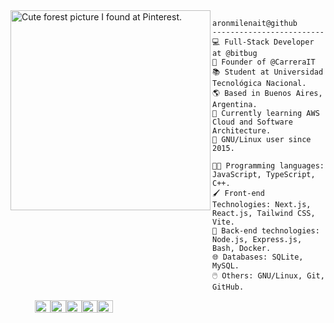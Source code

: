 <img align="left" src="https://i.pinimg.com/564x/4a/77/58/4a7758b719c2f5bbdc13ccd9c066478c.jpg" alt="Cute forest picture I found at Pinterest." width="320" /> 

```
aronmilenait@github
-------------------------
💻 Full-Stack Developer at @bitbug
📝 Founder of @CarreraIT
📚 Student at Universidad Tecnológica Nacional.
🌎 Based in Buenos Aires, Argentina.
🌱 Currently learning AWS Cloud and Software Architecture. 
🐧 GNU/Linux user since 2015.
```
```
👩‍💻 Programming languages: JavaScript, TypeScript, C++.
🖌️ Front-end Technologies: Next.js, React.js, Tailwind CSS, Vite.
🔧 Back-end technologies: Node.js, Express.js, Bash, Docker.
🌐 Databases: SQLite, MySQL.
🖱️ Others: GNU/Linux, Git, GitHub.
```

<p align="left">
  &nbsp; &nbsp; &nbsp; &nbsp; &nbsp;
<img alt="#917b88" src="https://github.com/user-attachments/assets/12b5e7e2-6c85-41bc-97f9-eccd14ed4529" width="25" height="20" /><img alt="#fdfef6" src="https://github.com/user-attachments/assets/9aaf6073-9908-48fc-933c-c5f108ac1007" width="25" height="20" /><img alt="#91bebb" src="https://github.com/user-attachments/assets/e5b4a9a8-ac9f-404c-9b74-383969b197fe" width="25" height="20" /><img alt="#feb2bf" src="https://github.com/user-attachments/assets/b7cd715f-c058-4565-a954-7bcee8183a7f" width="25" height="20" /><img alt="#95e3ed" src="https://github.com/user-attachments/assets/18aa2637-a72f-406a-a338-7cb2594e29cd" width="25" height="20" />
</p>
